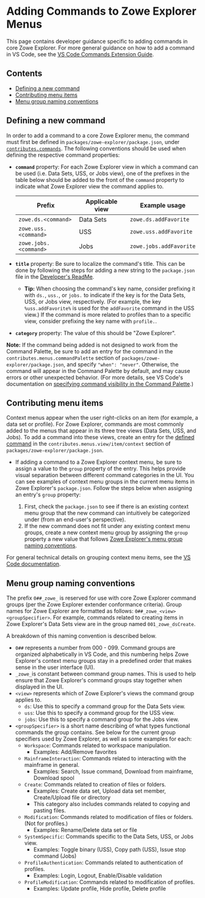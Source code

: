 # Adding Commands to Zowe Explorer Menus

This page contains developer guidance specific to adding commands in core Zowe Explorer. For more general guidance on how to add a command in VS Code, see the [VS Code Commands Extension Guide](https://code.visualstudio.com/api/extension-guides/command).

## Contents

- [Defining a new command](#defining-a-new-command)
- [Contributing menu items](#contributing-menu-items)
- [Menu group naming conventions](#menu-group-naming-conventions)

## Defining a new command

In order to add a command to a core Zowe Explorer menu, the command must first be defined in `packages/zowe-explorer/package.json`, under [`contributes.commands`](https://code.visualstudio.com/api/references/contribution-points#contributes.commands). The following conventions should be used when defining the respective command properties:

- **`command`** property: For each Zowe Explorer view in which a command can be used (i.e. Data Sets, USS, or Jobs view), one of the prefixes in the table below should be added to the front of the `command` property to indicate what Zowe Explorer view the command applies to.

  | Prefix                | Applicable view | Example usage           |
  | --------------------- | --------------- | ----------------------- |
  | `zowe.ds.<command>`   | Data Sets       | `zowe.ds.addFavorite`   |
  | `zowe.uss.<command>`  | USS             | `zowe.uss.addFavorite`  |
  | `zowe.jobs.<command>` | Jobs            | `zowe.jobs.addFavorite` |

- **`title`** property: Be sure to localize the command's title. This can be done by following the steps for adding a new string to the `package.json` file in the [Developer's ReadMe](https://github.com/zowe/vscode-extension-for-zowe/blob/master/docs/Developer's%20ReadMe.md#adding-strings).

  - **Tip:** When choosing the command's key name, consider prefixing it with `ds.`, `uss.`, or `jobs.` to indicate if the key is for the Data Sets, USS, or Jobs view, respectively. (For example, the key `%uss.addFavorite%` is used for the `addFavorite` command in the USS view.) If the command is more related to profiles than to a specific view, consider prefixing the key name with `profile.`.

- **`category`** property: The value of this should be "Zowe Explorer".

**Note:** If the command being added is not designed to work from the Command Palette, be sure to add an entry for the command in the `contributes.menus.commandPalette` section of `packages/zowe-explorer/package.json`, and specify `"when": "never"`. Otherwise, the command will appear in the Command Palette by default, and may cause errors or other unexpected behavior. (For more details, see VS Code's documentation on [specifying command visibility in the Command Palette](https://code.visualstudio.com/api/references/contribution-points#Context-specific-visibility-of-Command-Palette-menu-items).)

## Contributing menu items

Context menus appear when the user right-clicks on an item (for example, a data set or profile). For Zowe Explorer, commands are most commonly added to the menus that appear in its three tree views (Data Sets, USS, and Jobs). To add a command into these views, create an entry for the [defined command](#defining-a-new-command) in the `contributes.menus.view/item/context` section of `packages/zowe-explorer/package.json`.

- If adding a command to a Zowe Explorer context menu, be sure to assign a value to the `group` property of the entry. This helps provide visual separation between different command categories in the UI. You can see examples of context menu groups in the current menu items in Zowe Explorer's `package.json`. Follow the steps below when assigning an entry's `group` property:

  1. First, check the `package.json` to see if there is an existing context menu group that the new command can intuitively be categorized under (from an end-user's perspective).
  1. If the new command does not fit under any existing context menu groups, create a new context menu group by assigning the `group` property a new value that follows [Zowe Explorer's menu group naming conventions](#menu-group-naming-conventions).

For general technical details on grouping context menu items, see the [VS Code documentation](https://code.visualstudio.com/api/references/contribution-points#Sorting-of-groups).

## Menu group naming conventions

The prefix `0##_zowe_` is reserved for use with core Zowe Explorer command groups (per the Zowe Explorer extender conformance criteria). Group names for Zowe Explorer are formatted as follows: `0##_zowe_<view><groupSpecifier>`. For example, commands related to creating items in Zowe Explorer's Data Sets view are in the group named `001_zowe_dsCreate`.

A breakdown of this naming convention is described below.

- `0##` represents a number from 000 - 099. Command groups are organized alphabetically in VS Code, and this numbering helps Zowe Explorer's context menu groups stay in a predefined order that makes sense in the user interface (UI).
- `_zowe_`is constant between command group names. This is used to help ensure that Zowe Explorer's command groups stay together when displayed in the UI.
- `<view>` represents which of Zowe Explorer's views the command group applies to.
  - `ds`: Use this to specify a command group for the Data Sets view.
  - `uss`: Use this to specify a command group for the USS view.
  - `jobs`: Use this to specify a command group for the Jobs view.
- `<groupSpecifier>` is a short name describing of what types functional commands the group contains. See below for the current group specifiers used by Zowe Explorer, as well as some examples for each:
  - `Workspace`: Commands related to workspace manipulation.
    - Examples: Add/Remove favorites
  - `MainframeInteraction`: Commands related to interacting with the mainframe in general.
    - Examples: Search, Issue command, Download from mainframe, Download spool
  - `Create`: Commands related to creation of files or folders.
    - Examples: Create data set, Upload data set member, Create/Upload file or directory
    - This category also includes commands related to copying and pasting files.
  - `Modification`: Commands related to modification of files or folders. (Not for profiles.)
    - Examples: Rename/Delete data set or file
  - `SystemSpecific`: Commands specific to the Data Sets, USS, or Jobs view.
    - Examples: Toggle binary (USS), Copy path (USS), Issue stop command (Jobs)
  - `ProfileAuthentication`: Commands related to authentication of profiles.
    - Examples: Login, Logout, Enable/Disable validation
  - `ProfileModification`: Commands related to modification of profiles.
    - Examples: Update profile, Hide profile, Delete profile

